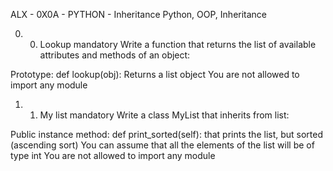 ALX - 0X0A - PYTHON - Inheritance
Python, OOP, Inheritance

0. 0. Lookup
mandatory
Write a function that returns the list of available attributes and methods of an object:

Prototype: def lookup(obj):
Returns a list object
You are not allowed to import any module

1. 1. My list
mandatory
Write a class MyList that inherits from list:

Public instance method: def print_sorted(self): that prints the list, but sorted (ascending sort)
You can assume that all the elements of the list will be of type int
You are not allowed to import any module
